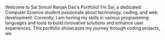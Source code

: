 Welcome to Sai Smruti Ranjan Das's Portfolio!  I’m Sai, a dedicated Computer Science student passionate about technology, coding, and web development. Currently, I am honing my skills in various programming languages and tools to build innovative solutions and enhance user experiences. This portfolio showcases my journey through coding projects, we
